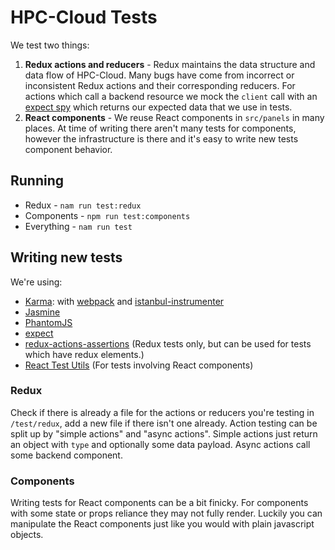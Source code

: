 # HPC-Cloud Tests

We test two things:

1. **Redux actions and reducers** - Redux maintains the data structure and data flow of HPC-Cloud. Many bugs have come from incorrect or inconsistent Redux actions and their corresponding reducers. For actions which call a backend resource we mock the `client` call with an [expect spy](https://github.com/mjackson/expect#spy-methods) which returns our expected data that we use in tests.
2. **React components**  - We reuse React components in `src/panels` in many places. At time of writing there aren't many tests for components, however the infrastructure is there and it's easy to write new tests component behavior. 

## Running

- Redux - `nam run test:redux`
- Components - `npm run test:components`
- Everything - `nam run test`

## Writing new tests

We're using: 

- [Karma](https://karma-runner.github.io/0.13/index.html): with [webpack](https://webpack.github.io/) and [istanbul-instrumenter](https://github.com/deepsweet/istanbul-instrumenter-loader)
- [Jasmine](http://jasmine.github.io/2.4/introduction.html)
- [PhantomJS](http://phantomjs.org/)
- [expect](https://github.com/mjackson/expect)
- [redux-actions-assertions](https://github.com/dmitry-zaets/redux-actions-assertions) (Redux tests only, but can be used for tests which have redux elements.)
- [React Test Utils](https://facebook.github.io/react/docs/test-utils.html) (For tests involving React components)

### Redux
Check if there is already a file for the actions or reducers you're testing in `/test/redux`, add a new file if there isn't one already. Action testing can be split up by "simple actions" and "async actions". Simple actions just return an object with `type` and optionally some data payload. Async actions call some backend component. 

### Components
Writing tests for React components can be a bit finicky. For components with some state or props reliance they may not fully render. Luckily you can manipulate the React components just like you would with plain javascript objects.